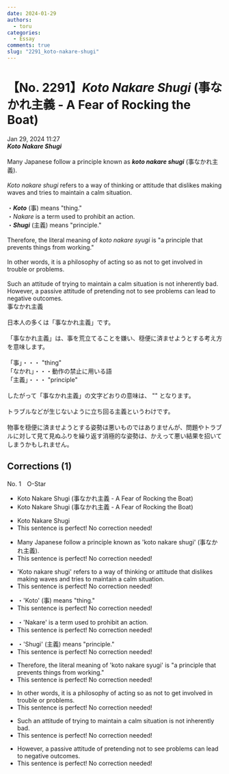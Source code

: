 ```yaml
---
date: 2024-01-29
authors:
  - toru
categories:
  - Essay
comments: true
slug: "2291_koto-nakare-shugi"
---
```


# 【No. 2291】<strong><em>Koto Nakare Shugi</em></strong> (事なかれ主義 - A Fear of Rocking the Boat)
<div class="date">Jan 29, 2024 11:27</div>
<div id="post"><div id="body_show_ori">
<strong><em>Koto Nakare Shugi</em></strong><br/><br/>Many Japanese follow a principle known as <strong><em>koto nakare shugi</em></strong> (事なかれ主義).<br/><br/><em>Koto nakare shugi</em> refers to a way of thinking or attitude that dislikes making waves and tries to maintain a calm situation.<br/><br/>・<strong><em>Koto</em></strong> (事) means "thing."<br/>・<em>Nakare</em> is a term used to prohibit an action.<br/>・<strong><em>Shugi</em></strong> (主義) means "principle."<br/><br/>Therefore, the literal meaning of <em>koto nakare syugi</em> is "a principle that prevents things from working."<br/><br/>In other words, it is a philosophy of acting so as not to get involved in trouble or problems.<br/><br/>Such an attitude of trying to maintain a calm situation is not inherently bad. However, a passive attitude of pretending not to see problems can lead to negative outcomes.
</div></div>

<!-- more -->

<div id="post_ja"><div id="body_show_mo">
事なかれ主義<br/><br/>日本人の多くは「事なかれ主義」です。<br/><br/>「事なかれ主義」は、事を荒立てることを嫌い、穏便に済ませようとする考え方を意味します。<br/><br/>「事」・・・ "thing"<br/>「なかれ」・・・動作の禁止に用いる語<br/>「主義」・・・ "principle"<br/><br/>したがって「事なかれ主義」の文字どおりの意味は、 "" となります。<br/><br/>トラブルなどが生じないように立ち回る主義というわけです。<br/><br/>物事を穏便に済ませようとする姿勢は悪いものではありませんが、問題やトラブルに対して見て見ぬふりを繰り返す消極的な姿勢は、かえって悪い結果を招いてしまうかもしれません。
</div></div>

## Corrections (1)
<div id="block"><div class="first_name"> No. 1　<span class="just_name">O-Star</span></div><div id="block2">
<ul class="correction_field">
<li class="incorrect">Koto Nakare Shugi (事なかれ主義 - A Fear of Rocking the Boat)</li>
<li class="corrected correct">
Koto Nakare Shugi (事なかれ主義 - <span class="sline"><span class="f_red">A</span></span> Fear of Rocking the Boat)
</li>
</ul>
<ul class="correction_field">
<li class="incorrect">Koto Nakare Shugi</li>
<li class="corrected perfect">This sentence is perfect! No correction needed!</li>
</ul>
<ul class="correction_field">
<li class="incorrect">Many Japanese follow a principle known as 'koto nakare shugi' (事なかれ主義).</li>
<li class="corrected perfect">This sentence is perfect! No correction needed!</li>
</ul>
<ul class="correction_field">
<li class="incorrect">'Koto nakare shugi' refers to a way of thinking or attitude that dislikes making waves and tries to maintain a calm situation.</li>
<li class="corrected perfect">This sentence is perfect! No correction needed!</li>
</ul>
<ul class="correction_field">
<li class="incorrect">・'Koto' (事) means "thing."</li>
<li class="corrected perfect">This sentence is perfect! No correction needed!</li>
</ul>
<ul class="correction_field">
<li class="incorrect">・'Nakare' is a term used to prohibit an action.</li>
<li class="corrected perfect">This sentence is perfect! No correction needed!</li>
</ul>
<ul class="correction_field">
<li class="incorrect">・'Shugi' (主義) means "principle."</li>
<li class="corrected perfect">This sentence is perfect! No correction needed!</li>
</ul>
<ul class="correction_field">
<li class="incorrect">Therefore, the literal meaning of 'koto nakare syugi' is "a principle that prevents things from working."</li>
<li class="corrected perfect">This sentence is perfect! No correction needed!</li>
</ul>
<ul class="correction_field">
<li class="incorrect">In other words, it is a philosophy of acting so as not to get involved in trouble or problems.</li>
<li class="corrected perfect">This sentence is perfect! No correction needed!</li>
</ul>
<ul class="correction_field">
<li class="incorrect">Such an attitude of trying to maintain a calm situation is not inherently bad.</li>
<li class="corrected perfect">This sentence is perfect! No correction needed!</li>
</ul>
<ul class="correction_field">
<li class="incorrect">However, a passive attitude of pretending not to see problems can lead to negative outcomes.</li>
<li class="corrected perfect">This sentence is perfect! No correction needed!</li>
</ul>
</div></div>

